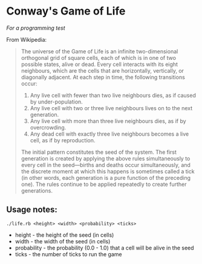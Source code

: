 # Conway's Game of Life

*For a programming test*

From Wikipedia:
> The universe of the Game of Life is an infinite two-dimensional orthogonal grid of square cells, each of which is in one of two possible states, alive or dead. Every cell interacts with its eight neighbours, which are the cells that are horizontally, vertically, or diagonally adjacent. At each step in time, the following transitions occur:
>
> 1. Any live cell with fewer than two live neighbours dies, as if caused by under-population.
> 2. Any live cell with two or three live neighbours lives on to the next generation.
> 3. Any live cell with more than three live neighbours dies, as if by overcrowding.
> 4. Any dead cell with exactly three live neighbours becomes a live cell, as if by reproduction.
>
> The initial pattern constitutes the seed of the system. The first generation is created by applying the above rules simultaneously to every cell in the seed—births and deaths occur simultaneously, and the discrete moment at which this happens is sometimes called a tick (in other words, each generation is a pure function of the preceding one). The rules continue to be applied repeatedly to create further generations.

## Usage notes:
`./life.rb <height> <width> <probability> <ticks>`

 - height      - the height of the seed (in cells)
 - width       - the width of the seed (in cells)
 - probability - the probability (0.0 - 1.0) that a cell will be alive in the seed
 - ticks       - the number of ticks to run the game
